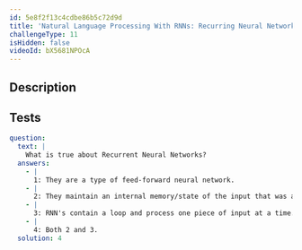 ```yaml
---
id: 5e8f2f13c4cdbe86b5c72d9d
title: 'Natural Language Processing With RNNs: Recurring Neural Networks'
challengeType: 11
isHidden: false
videoId: bX5681NPOcA
---
```


## Description

<section id='description'>
</section>

## Tests

<section id='tests'>

```yml
question:
  text: |
    What is true about Recurrent Neural Networks?
  answers:
    - |
      1: They are a type of feed-forward neural network.
    - |
      2: They maintain an internal memory/state of the input that was already processed.
    - |
      3: RNN's contain a loop and process one piece of input at a time.
    - |
      4: Both 2 and 3.
  solution: 4
```

</section>
